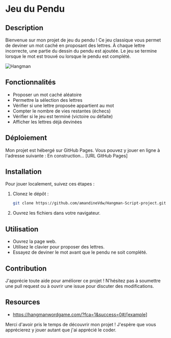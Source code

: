 # Jeu du Pendu

## Description

Bienvenue sur mon projet de jeu du pendu ! Ce jeu classique vous permet de deviner un mot caché en proposant des lettres. À chaque lettre incorrecte, une partie du dessin du pendu est ajoutée. Le jeu se termine lorsque le mot est trouvé ou lorsque le pendu est complété.

![Hangman](https://media.giphy.com/media/l378khQxt68syiWJy/giphy.gif)

## Fonctionnalités

- Proposer un mot caché aléatoire
- Permettre la sélection des lettres
- Vérifier si une lettre proposée appartient au mot
- Compter le nombre de vies restantes (échecs)
- Vérifier si le jeu est terminé (victoire ou défaite)
- Afficher les lettres déjà devinées

## Déploiement

Mon projet est hébergé sur GitHub Pages. Vous pouvez y jouer en ligne à l'adresse suivante : En construction... [URL GitHub Pages]

## Installation

Pour jouer localement, suivez ces étapes :

1. Clonez le dépôt :

    ```bash
    git clone https://github.com/amandineVdw/Hangman-Script-project.git
    ```

2. Ouvrez  les fichiers dans votre navigateur.

## Utilisation

- Ouvrez la page web.
- Utilisez le clavier pour proposer des lettres.
- Essayez de deviner le mot avant que le pendu ne soit complété.

## Contribution

J'apprécie toute aide pour améliorer ce projet ! N'hésitez pas à soumettre une pull request ou à ouvrir une issue pour discuter des modifications.

## Resources
* https://hangmanwordgame.com/?fca=1&success=0#/[example]

Merci d'avoir pris le temps de découvrir mon projet ! J'espère que vous apprécierez y jouer autant que j'ai apprécié le coder.
